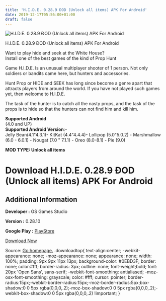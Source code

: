 ```yaml
---
title: 'H.I.D.E. 0.28.9 ÐOD (Unlock all items) APK For Android'
date: 2019-12-17T05:56:00+01:00
draft: false
---
```


![H.I.D.E. 0.28.9 ÐOD (Unlock all items) APK For Android](https://i0.wp.com/apkhome.net/wp-content/uploads/2019/11/H.I.D.E..png "H.I.D.E. 0.28.9 ÐOD (Unlock all items) APK For Android")

  

H.I.D.E. 0.28.9 ÐOD (Unlock all items) APK For Android

Want to play hide and seek at the White House?  
Install one of the best games of the kind of Prop Hunt

Game H.I.D.E. Is an unusual multiplayer shooter of 1 person. Not only soldiers or bandits came here, but hunters and accessories.

Hunt Prop or HIDE and SEEK has long since become a genre apart that attracts players from around the world. If you have not played such games yet, then welcome to H.I.D.E.

The task of the hunter is to catch all the nasty props, and the task of the props is to hide so that the hunters can not find him and kill him.

**Supported Android**  
{4.0 and UP}  
**Supported Android Version**:-  
Jelly Bean(4.1"4.3.1)- KitKat (4.4"4.4.4)- Lollipop (5.0"5.0.2) - Marshmallow (6.0 - 6.0.1) - Nougat (7.0 " 7.1.1) - Oreo (8.0-8.1) - Pie (9.0)

**MOD TYPE: Unlock all items**

Download H.I.D.E. 0.28.9 ÐOD (Unlock all items) APK For Android
================================================================

Additional Information
----------------------

**Developer :** GS Games Studio

**Version :** 0.28.10

**Google Play :** [PlayStore](https://play.google.com/store/apps/details?id=com.hgames.propvshunter)

  

[Download Now](https://store4app.co/post/h-i-d-e-0-28-9-od-unlock-all-items-apk-for-android_1574528350)

  
Source: [Go homepage.](https://store4app.co/post/h-i-d-e-0-28-9-od-unlock-all-items-apk-for-android_1574528350) .downloadtop{ text-align:center; -webkit-appearance: none; -moz-appearance: none; appearance: none; width: 100%; padding: 9px 9px 11px 13px; background-color: #0EBD3F; border: none; color:#fff; border-radius: 3px; outline: none; font-weight;bold; font: 20px 'Open Sans', sans-serif; -webkit-font-smoothing: antialiased; -moz-osx-font-smoothing: grayscale; color: #fff; cursor: pointer; border-radius:15px;-webkit-border-radius:15px;-moz-border-radius:5px;box-shadow:0 0 5px rgba(0,0,0,.2);-moz-box-shadow:0 0 5px rgba(0,0,0,.2);-webkit-box-shadow:0 0 5px rgba(0,0,0,.2) !important; }